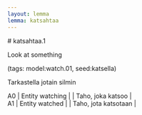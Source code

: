 ```yaml
---
layout: lemma
lemma: katsahtaa
---
```


<div class="sense">
# <span class="sensename">katsahtaa.1</span>

<span class="description">Look at something</span>

(tags: model:watch.01, seed:katsella)

<span class="description">Tarkastella jotain silmin</span>

A0 | Entity watching |   | Taho, joka katsoo |  
A1 | Entity watched |   | Taho, jota katsotaan |  

</div>

